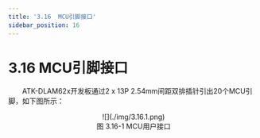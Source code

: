 ```yaml
---
title: '3.16  MCU引脚接口'
sidebar_position: 16
---
```


# 3.16  MCU引脚接口

&emsp;&emsp;ATK-DLAM62x开发板通过2 x 13P 2.54mm间距双排插针引出20个MCU引脚，如下图所示：

<center>
![](./img/3.16.1.png)<br />
图 3.16-1 MCU用户接口
</center>

